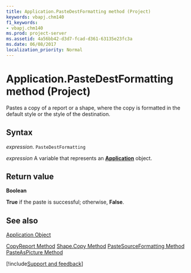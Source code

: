 ```yaml
---
title: Application.PasteDestFormatting method (Project)
keywords: vbapj.chm140
f1_keywords:
- vbapj.chm140
ms.prod: project-server
ms.assetid: 4a56bb42-d3d7-fcad-d361-63135e23fc3a
ms.date: 06/08/2017
localization_priority: Normal
---
```



# Application.PasteDestFormatting method (Project)
Pastes a copy of a report or a shape, where the copy is formatted in the default style or the style of the destination.

## Syntax

_expression_. `PasteDestFormatting`

_expression_ A variable that represents an **[Application](Project.Application.md)** object.


## Return value

 **Boolean**

 **True** if the paste is successful; otherwise, **False**.


## See also


[Application Object](Project.Application.md)



[CopyReport Method](Project.application.copyreport.md)
[Shape.Copy Method](Project.shape.copy.md)
[PasteSourceFormatting Method](Project.application.pastesourceformatting.md)
[PasteAsPicture Method](Project.application.pasteaspicture.md)

[!include[Support and feedback](~/includes/feedback-boilerplate.md)]